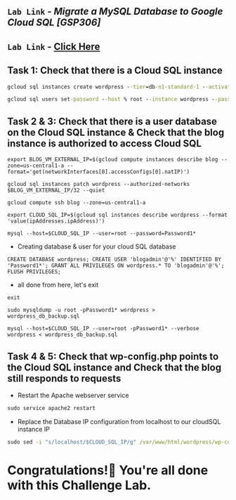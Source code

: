 ## `Lab Link` -  *Migrate a MySQL Database to Google Cloud SQL [GSP306]*
## `Lab Link` - [Click Here](https://www.cloudskillsboost.google/focuses/1740?parent=catalog)

## Task 1: Check that there is a Cloud SQL instance

```cmd
gcloud sql instances create wordpress --tier=db-n1-standard-1 --activation-policy=ALWAYS --zone=us-central1-a --database-version=MYSQL_5_7

gcloud sql users set-password --host % root --instance wordpress --password Password1*
```

## Task 2 & 3: Check that there is a user database on the Cloud SQL instance & Check that the blog instance is authorized to access Cloud SQL

```
export BLOG_VM_EXTERNAL_IP=$(gcloud compute instances describe blog --zone=us-central1-a --format='get(networkInterfaces[0].accessConfigs[0].natIP)')

gcloud sql instances patch wordpress --authorized-networks $BLOG_VM_EXTERNAL_IP/32 --quiet

gcloud compute ssh blog --zone=us-central1-a

export CLOUD_SQL_IP=$(gcloud sql instances describe wordpress --format 'value(ipAddresses.ipAddress)')

mysql --host=$CLOUD_SQL_IP --user=root --password=Password1*
```

* Creating database & user for your cloud SQL database

```
CREATE DATABASE wordpress; CREATE USER 'blogadmin'@'%' IDENTIFIED BY 'Password1*'; GRANT ALL PRIVILEGES ON wordpress.* TO 'blogadmin'@'%'; FLUSH PRIVILEGES;
```

* all done from here, let's exit

```
exit
```

```
sudo mysqldump -u root -pPassword1* wordpress > wordpress_db_backup.sql

mysql --host=$CLOUD_SQL_IP --user=root -pPassword1* --verbose wordpress < wordpress_db_backup.sql
```

## Task 4 & 5: Check that wp-config.php points to the Cloud SQL instance and Check that the blog still responds to requests

* Restart the Apache webserver service

```cmd
sudo service apache2 restart
```

* Replace the Database IP configuration from localhost to our cloudSQL instance IP

```cmd
sudo sed -i "s/localhost/$CLOUD_SQL_IP/g" /var/www/html/wordpress/wp-config.php
```

# Congratulations!🎉 You're all done with this Challenge Lab.
